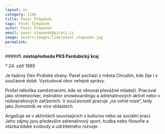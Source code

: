 ```yaml
---
layout: eu
category: lide
title: Pavel Štěpánek
tags: Pavel Štěpánek
autor: Pavel Štěpánek
email: pavel.stepanek@pirati.cz
image: assets/images/lide/pavel_stepanek.jpg
permalink: 
---
```


#####__1. místopředseda PKS Pardubický kraj__

_* 24. září 1985_

Je řadový člen Pirátské strany. Pavel pochází z města Chrudim, kde žije i v současné době.
Vystudoval obor veřejné správy.

Prošel několika zaměstnáními, kde se věnoval převážně mládeži. Pracoval jako streetworker, instruktor snowboardingu a adrenalinových aktivit nebo v nízkoprahových zařízeních. V současnosti pracuje „na volné noze“, tedy jako živnostník ve více oblastech.

Angažuje se v aktivitách souvisejících s kulturou nebo se sociální prací. Jeho zájmy jsou především adrenalinový sport, hudba nebo filosofie a otázka lidské svobody a udržitelného rozvoje. 
